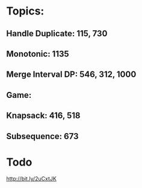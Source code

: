 # Topics:

## Handle Duplicate: 115, 730
## Monotonic: 1135
## Merge Interval DP: 546, 312, 1000
## Game:
## Knapsack: 416, 518
## Subsequence: 673

# Todo

http://bit.ly/2uCxtJK


